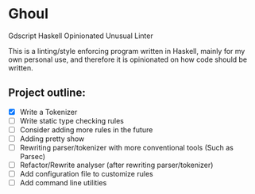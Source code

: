 # Ghoul

Gdscript Haskell Opinionated Unusual Linter

This is a linting/style enforcing program written in Haskell, mainly for my own personal use, and therefore it is opinionated on how code should be written.

## Project outline:

- [x] Write a Tokenizer
- [ ] Write static type checking rules
- [ ] Consider adding more rules in the future
- [ ] Adding pretty show
- [ ] Rewriting parser/tokenizer with more conventional tools (Such as Parsec)
- [ ] Refactor/Rewrite analyser (after rewriting parser/tokenizer)
- [ ] Add configuration file to customize rules
- [ ] Add command line utilities
